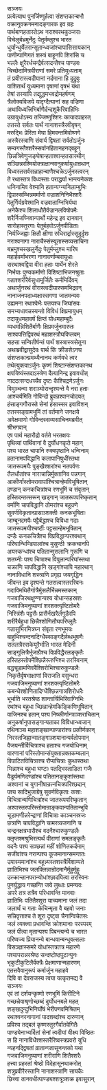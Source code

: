 सञ्जयः  
प्रत्येत्याथ पुनर्जिष्णुर्हत्वा संशप्तकान्बभौ  
वक्रानुवक्रगमनादङ्गारक इव ग्रहः  
पार्थबाणहतास्तेऽथ नराश्वरथकुञ्जराः  
विचेलुर्बभ्रमुर्नेदुः पेतुर्मम्लुश्च भारत  
धुर्यान्धुर्येतरान्सूतान्ध्वजांश्चापासिसायकान्  
पाणीन्पाणिगतं शस्त्रं बाहूनपि शिरांसि च  
भल्लैः क्षुरैरर्धचन्द्रैर्वत्सदन्तैश्च पाण्डवः  
चिच्छेदामित्रवीराणां समरे प्रतियुध्यताम्  
तं प्रवीरास्त्वदीयानां नर्दमाना हि दुद्रुवुः  
वाशितार्थं युध्यमाना वृषाणां वृषभं यथा  
तेषां तस्यापि तद्युद्धमभवद्रोमहर्षणम्  
त्रैलोक्यविजये यादृग्दैत्यानां सह वज्रिणा  
अथाविध्यत्त्रिभिर्बाणैर्दन्दशूकैरिवाहिभिः  
उग्रायुधोऽस्य तज्जिष्णुश्शिरः कायादपाहरत्  
ततस्ते सर्वतः पार्थं नानाशस्त्रैरवीवृषन्  
मरुद्भिः प्रेरिता मेघा हिमवन्तमिवोष्णगे  
अस्त्रैरस्त्राणि संवार्य द्विषतां सर्वतोऽर्जुनः  
सम्यगस्तैश्शरैस्सर्वानहितानहनद्बहून्  
छिन्नत्रिवेणुजङ्घेषान्हताश्वान्हतसारथीन्  
सञ्छिन्नरश्मियोक्त्राक्षान्सानुकर्षायुधान्रथान्  
विध्वस्तसर्वसन्नाहान्बाणैश्चक्रेऽर्जुनस्त्वरन्  
ते रथास्तत्र विध्वस्ताः परार्द्ध्या भान्त्यनेकशः  
धनिनामिव वेश्मानि हतान्यग्न्यनिलाम्बुभिः  
द्विपास्सम्भिन्नमर्माणो वज्राशनिनिभैश्शरैः  
पेतुर्गिर्यग्रवेश्मानि वज्रवाताग्निभिर्यथा  
अनेकैश्च शिलाधौतैर्वज्रानलविषोपमैः  
शरैर्निजघ्निवान्पार्थो महेन्द्र इव दानवान्  
सारोहास्तुरगाः पेतुर्बहवोऽर्जुनपीडिताः  
निर्यज्जिह्वाः क्षितौ क्षीणा रुधिरार्द्रास्सुदुर्दृशः  
नराश्वनागा नाराचैस्संस्यूतास्सव्यसाचिना  
बभ्रमुश्चस्खलुर्नेदुः पेतुर्मम्लुश्च मारिष  
महार्हवर्माभरणा नानावर्णाम्बरायुधाः  
सरथाश्वद्विपा वीरा हताः पार्थेन शेरते  
निर्भयाः पुण्यकर्माणो विशिष्टाभिजनश्रुताः  
गताश्शरीरैर्वसुधामूर्जितैः कर्मभिर्दिवम्  
अथार्जुनरथं वीरास्त्वदीयास्समभिद्रवन्  
नानाजनपदाध्यक्षास्सगणा जातमन्यवः  
उह्यमना रथाश्वेभैः पत्तयश्च जिघांसवः  
समभ्यधावन्नस्यन्तो विविधं क्षिप्रमायुधम्  
तदायुधमहावर्षं क्षिप्तं योधमहाम्बुदैः  
व्यधमन्निशितैर्बाणैः क्षिप्रमर्जुनमारुतः  
साश्वपत्तिद्विपरथं महाशस्त्रौघविप्लवम्  
सहसा सन्वितीर्षन्तं पार्थं शस्त्रास्त्रसेतुना  
अथाब्रवीद्वासुदेवः पार्थ किं क्रीडसेऽनघ  
संशप्तकान्प्रमथ्यैनानथ कर्णवधे त्वर  
तथेत्युक्त्वाऽर्जुनः कृष्णं शिष्टान्संशप्तकानथ  
क्षपयिष्यंस्तदाऽस्त्रेण दैत्यानिन्द्र इवावधीत्  
नाददत्सन्दधच्चैव दृष्टः कैश्चिद्रणेऽर्जुनः  
विमुञ्चन्वा शराञ्घोरान्दृश्यन्ते वै नरा हताः  
आश्चर्यमिति गोविन्दो ब्रुवन्नश्वानचोदयत्  
हंसाङ्गगौरास्ते सेनां हंसास्सर इवाविशन्  
ततस्सङ्ग्रामभूमिं तां वर्तमाने जनक्षये  
अवेक्षमाणो गोविन्दस्सव्यसाचिनमब्रवीत्  
श्रीभगवान्   
एष पार्थ महारौद्रो वर्तते भरतक्षयः  
पृथिव्यां पार्थिवानां वै दुर्योधनकृते महान्  
पश्य भारत चापानि रुक्मपृष्ठानि धन्विनाम्  
हतानामपविद्धानि कलापानिषुधींस्तथा  
जातरूपमयैः पुङ्खैश्शरांश्च नतपर्वणः  
तैलधौतांश्च नाराचान्निर्मुक्तानिव पन्नगान्  
आकीर्णांस्तोमरावापांश्चित्रान्हेमविभूषितान्  
दण्डान् कनकचित्रांश्च रणभूमिं च संवृतान्  
हस्तिदन्तत्सरून् खड्गान् जातरूपपरिष्कृतान्  
वर्माणि चापविद्धानि तोमरांश्च बहून्रणे  
सुवर्णविकृतान्प्रासाञ्शक्तीः कनकभूषिताः  
जाम्बूनदमयैः पट्टैर्बद्धाश्च विविधा गदाः  
जातरूपमयीश्चर्ष्टीः पट्टसान्हेमभूषितान्  
दण्डैः कनकचित्रैश्च विप्रविद्धान्परश्वथान्  
परिघान्भिण्डिपालांश्च मुसुण्ठीः क्रकचानपि  
अयस्कन्धांश्च पतितान्मुसलानि गुरूणि च  
शतघ्नीः पश्य चित्राश्च विपुलान्परिघांस्तथा  
चक्राणि चापविद्धानि खड्गांश्चापि महारथान्  
नानाविधानि शस्त्राणि प्रगृह्य जयगृद्धिनः  
जीवन्त इव दृश्यन्ते गतसत्वास्तरस्विनः  
गदाविमथितैर्गात्रैर्मुसलैर्भिन्नमस्तकान्  
गजवाजिरथक्षुण्णान्पश्य योधान्सहस्रशः  
गजवाजिमनुष्याणां शरशक्त्यृष्टितोमरैः  
निस्त्रिंशैः पट्टसैः प्रासैर्नखरैर्लगुडैरपि  
शरीरैर्बहुधा छिन्नैश्शोणितौघपरिप्लुतैः  
गतासुभिरमित्रघ्न संवृता रणभूमयः  
बाहुभिश्चन्दनादिग्धैस्साङ्गदैर्लब्धभूषणैः  
सतलत्रैस्सकेयूरैर्भाति भारत मेदिनी  
साङ्गुलित्रैर्भुजाग्रैश्च विप्रविद्धैरलङ्कृतैः  
हस्तिहस्तोपमैश्छिन्नैरूरुभिश्च तरस्विनाम्  
बद्धचूडामणिवरैश्शिरोभिश्चारुकुण्डलैः  
निकृत्तैर्वृषभाक्षाणां विराजति वसुन्धरा  
गजवाजिमनुष्याणां शरशक्त्यृष्टितोमरैः  
कबन्धैश्शोणितादिग्धैश्छिन्नगात्रशिरोधरैः  
भूर्भाति भरतश्रेष्ठ शान्तार्चिभिरिवाग्निभिः  
रथांश्च बहुधा च्छिन्नान्हेमकिङ्किणिभूषितान्  
वाजिनश्च हतान् पश्य निष्कीर्णान्त्राञ्शराचितान्  
अनुकर्षानुपासङ्गान्पताका विविधान्ध्वजान्  
रथिनाञ्च महाशङ्खान्पाण्डरांश्च प्रकीर्णकान्  
निरस्तजिह्वान्मातङ्गाञ्शयानान्पर्वतोपमान्  
वैजयन्तीर्विचित्राश्च हताश्च गजयोधिनाम्  
वारणानां परिस्तोमान्संयुक्तान्रक्तकम्बलान्  
विपाटितविचित्राश्च रौप्यचित्राः कुथास्तथा  
भिन्नाश्च बहुधा घण्टाः पतद्भिस्ताडिता गजैः  
वैडूर्यमणिदण्डांश्च पतितानङ्कुशांस्तथा  
अश्वानां च युगानीषान्रत्नचित्रपरिश्छदान्  
पश्य सादिभुजाग्रेषु सुवर्णविकृताः कशाः  
विचित्रान्मणिचित्रांश्च जातरूपपरिष्कृतान्  
अश्वास्तरपरिस्तोमान्राङ्कवान्पतितान्भुवि  
चूडामणीन्नरेन्द्राणां विचित्राः काञ्चनस्रजः  
छत्राणि चापविद्धानि चामरव्यजनानि च  
चन्द्रनक्षत्रभासैश्च वदनैश्चारुकुण्डलैः  
क्लृप्तश्मश्रुभिरत्यर्थं वीराणां समलङ्कृतैः  
वदनैः पश्य सञ्छन्नां महीं शोणितकर्दमाम्  
सजीवांश्च नरान्पश्य कूजमानान्समन्ततः  
उपास्यमानांश्च बहून्न्यस्तशस्त्रैर्विशाम्पते  
ज्ञातिभिश्च जलक्लिन्नान्रोदमानैर्मुहुर्मुहुः  
उत्क्रान्तानपरान्योधांश्छादयित्वा तरस्विनः  
पुनर्युद्धाय गच्छन्ति जये लुब्धाः प्रमन्यवः  
अपरे तत्र तत्रैव परिधावन्ति मानवाः  
ज्ञातिभिः पतितैश्शूरा याच्यमाना जलं तदा  
जलार्थं च गताः केचिन्मृता वै बहवो जनाः  
सन्निवृत्ताश्च ते शूरा दृष्ट्वा चैनान्विचेतसः  
जलं त्यक्त्वा प्रधावन्ति क्रोशमानाः परस्परम्  
जलं पीत्वा मृतान्पश्य पिबन्त्यन्ये च भारत  
परिष्वज्य प्रियानन्ये बान्धवान्बन्धुवत्सलाः  
विसञ्ज्ञास्समरे योधांस्तत्रतत्र महारणे  
पश्यापरान्नरश्रेष्ठ सन्दष्टोष्ठपुटान्पुनः  
भृकुटीकुटिलैर्वक्त्रैः प्रेक्षमाणान्महारणम्  
एतत्तवैवानुरूपं कर्मार्जुन महाहवे  
दिवि वा देवराजस्य त्वया यत्कृतमद्य वै  
सञ्जयः  
एवं तां दर्शयन्कृष्णो रणभूमिं किरीटिने  
गच्छन्नेवाश्रृणोच्छब्दं दुर्योधनबले महत्  
शङ्खदुन्दुभिनिर्घोषं भेरीपणवमिश्रितम्  
रथाश्वनरनागानां पादशब्दांश्च दारुणान्  
प्रविश्य तद्बलं कृष्णस्तुरगैर्वातवेगितैः  
पाण्ड्येनाभ्यर्दितां सेनां त्वदीयां वीक्ष्य विष्ठितः  
स हि नानाविधैश्शस्तरैरिष्वस्त्रप्रवरो युधि  
न्यहनद्द्विषतां व्रातान्गतासूनन्तको यथा  
गजवाजिमनुष्याणां शरीराणि शितैश्शरैः  
हत्त्वा प्रहरतां श्रेष्ठो विदेहासूनथाकरोत्  
शत्रुप्रवीरैरस्तानि नानाशस्त्राणि सायकैः  
छित्त्वा तानवधीत्पाण्ड्यश्शत्रूञ्शक्र इवासुरान्   
